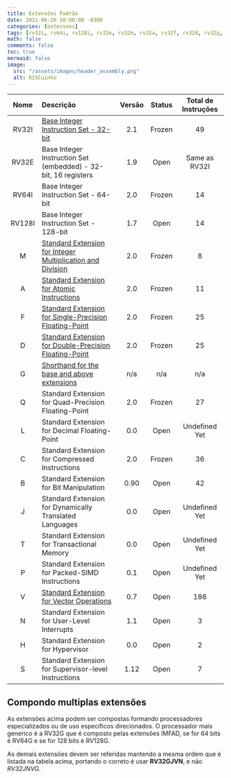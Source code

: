 ```yaml
---
title: Extensões Padrão
date: 2021-06-26 10:00:00 -0300
categories: [extensoes]
tags: [rv32i, rv64i, rv128i, rv32e, rv32m, rv32a, rv32f, rv32d, rv32g, rv32q, rv32c, rv32b, rv32j, rv32t, rv32p, rv32h, rv32s, rv32n,  extensoes, isa, 32bits, 64bits, 128bits]
math: false
comments: false
toc: true
mermaid: false
image:
  src: "/assets/images/header_assembly.png"
  alt: RISCuinho
---
```


|Nome   |Descrição                                                  |Versão  |Status  |Total de Instruções|
| :---: | :---                                                      | :---:  | :---:  | :---: |
|RV32I  |[Base Integer Instruction Set - 32-bit](/posts/base_integer_instruction_set_-_32bit/)                      |2.1     |Frozen  |49 |
|RV32E  |Base Integer Instruction Set (embedded) - 32-bit, 16 registers  |1.9|Open    |Same as RV32I|
|RV64I  |Base Integer Instruction Set - 64-bit                      |2.0     |Frozen  |14 |
|RV128I |Base Integer Instruction Set - 128-bit                     |1.7     |Open    |14 |
|M      |[Standard Extension for Integer Multiplication and Division](/posts/extensao_padrao_multiplicacao_divisao_de_inteiros) |2.0     |Frozen  |8  |
|A      |[Standard Extension for Atomic Instructions](/posts/extensao_padrao_instrucoes_atomicas)                 |2.0     |Frozen  |11 |
|F      |[Standard Extension for Single-Precision Floating-Point](/posts/extensao_padrao_single-precision_floating-point)     |2.0     |Frozen  |25 |
|D      |[Standard Extension for Double-Precision Floating-Point](/posts/extensao_padrao_double-precision_floating-point)     |2.0     |Frozen  |25 |
|G      |[Shorthand for the base and above extensions](/posts/extensao_de_agregacao)                |n/a     |n/a     |n/a|
|Q      |Standard Extension for Quad-Precision Floating-Point       |2.0     |Frozen  |27 |
|L      |Standard Extension for Decimal Floating-Point              |0.0     |Open    |Undefined Yet|
|C      |Standard Extension for Compressed Instructions             |2.0     |Frozen  |36 |
|B      |Standard Extension for Bit Manipulation                    |0.90    |Open    |42 |
|J      |Standard Extension for Dynamically Translated Languages    |0.0     |Open    |Undefined Yet|
|T      |Standard Extension for Transactional Memory                |0.0     |Open    |Undefined Yet|
|P      |Standard Extension for Packed-SIMD Instructions            |0.1     |Open    |Undefined Yet|
|V      |[Standard Extension for Vector Operations](/posts/extensao_padrao_operacoes_com_vetores) |0.7     |Open    |186|
|N      |Standard Extension for User-Level Interrupts               |1.1     |Open    |3  |
|H      |Standard Extension for Hypervisor                          |0.0     |Open    |2  |
|S      |Standard Extension for Supervisor-level Instructions       |1.12    |Open    |7  |
                                                                             
## Compondo multiplas extensões

As extensões acima podem ser compostas formando processadores especializados ou de uso especificos direcionados. O processador mais generico é a RV32G que é composto pelas extensões IMFAD, se for 64 bits é RV64G e se for 128 bits é RV128G.

As demais extensões devem ser referidas mantendo a mesma ordem que é listada na tabela acima, portando o correto é usar **RV32GJVN**, e não *RV32JNVG*.                                                                               
                                                                             
                                                                             
                                                                             
                                                                             
                                                                             
                                                                             
                                                                             
                                                                             
                                                                             
                                                                             
                                                                             
                                                                             
                                                                             

